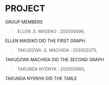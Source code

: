 # PROJECT
GROUP MEMBERS

> ELLEN .S. MASEKO : 202000696,

ELLEN MASEKO DID THE FIRST GRAPH.


> TAKUDZWA .S. MACHIDA : 202002075, 

TAKUDZWA MACHIDA DID THE SECOND GRAPH


> TAKUNDA NYENYA : 202000980, 

TAKUNDA NYENYA DID THE TABLE
